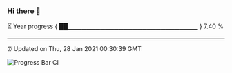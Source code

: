 ### Hi there 👋

⏳ Year progress { ██▁▁▁▁▁▁▁▁▁▁▁▁▁▁▁▁▁▁▁▁▁▁▁▁▁▁▁▁ } 7.40 %

---

⏰ Updated on Thu, 28 Jan 2021 00:30:39 GMT

![Progress Bar CI](https://github.com/liununu/liununu/workflows/Progress%20Bar%20CI/badge.svg)
